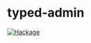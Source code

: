 # typed-admin

[![Hackage](https://img.shields.io/hackage/v/typed-admin.svg?style=flat)](http://hackage.haskell.org/package/typed-admin)
